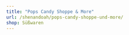 ```yaml
---
title: "Pops Candy Shoppe & More"
url: /shenandoah/pops-candy-shoppe-und-more/
shop: Süßwaren
---
```

